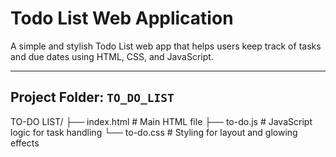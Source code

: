 # Todo List Web Application

A simple and stylish Todo List web app that helps users keep track of tasks and due dates using HTML, CSS, and JavaScript.

---

##  Project Folder: `TO_DO_LIST`


TO-DO LIST/
├── index.html # Main HTML file
├── to-do.js # JavaScript logic for task handling
└── to-do.css # Styling for layout and glowing effects

